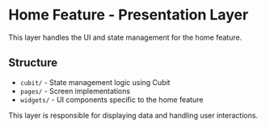 # Home Feature - Presentation Layer

This layer handles the UI and state management for the home feature.

## Structure
- `cubit/` - State management logic using Cubit
- `pages/` - Screen implementations
- `widgets/` - UI components specific to the home feature

This layer is responsible for displaying data and handling user interactions. 